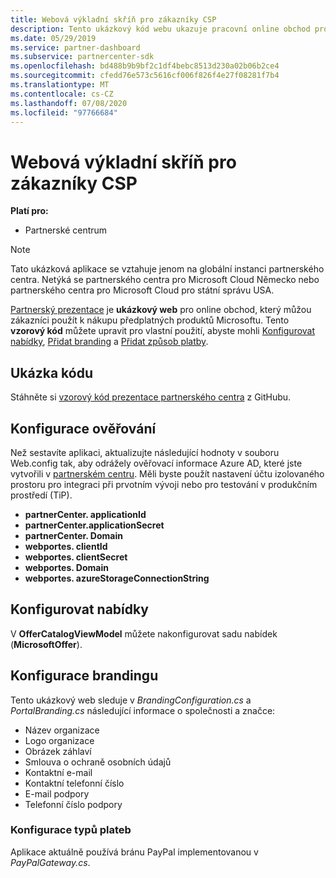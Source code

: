 ```yaml
---
title: Webová výkladní skříň pro zákazníky CSP
description: Tento ukázkový kód webu ukazuje pracovní online obchod pro zákazníky, kteří si můžou koupit předplatné produktů Microsoftu.
ms.date: 05/29/2019
ms.service: partner-dashboard
ms.subservice: partnercenter-sdk
ms.openlocfilehash: bd488b9b9bf2c1df4bebc8513d230a02b06b2ce4
ms.sourcegitcommit: cfedd76e573c5616cf006f826f4e27f08281f7b4
ms.translationtype: MT
ms.contentlocale: cs-CZ
ms.lasthandoff: 07/08/2020
ms.locfileid: "97766684"
---
```

# <a name="csp-customer-web-storefront"></a>Webová výkladní skříň pro zákazníky CSP

**Platí pro:**

- Partnerské centrum

> [!NOTE]
> Tato ukázková aplikace se vztahuje jenom na globální instanci partnerského centra. Netýká se partnerského centra pro Microsoft Cloud Německo nebo partnerského centra pro Microsoft Cloud pro státní správu USA.

[Partnerský prezentace](https://github.com/Microsoft/Partner-Center-Storefront) je **ukázkový web** pro online obchod, který můžou zákazníci použít k nákupu předplatných produktů Microsoftu. Tento **vzorový kód** můžete upravit pro vlastní použití, abyste mohli [Konfigurovat nabídky](#configure-offers), [Přidat branding](#configure-branding) a [Přidat způsob platby](#configure-payment-types).

## <a name="sample-code"></a>Ukázka kódu

Stáhněte si [vzorový kód prezentace partnerského centra](https://github.com/Microsoft/Partner-Center-Storefront) z GitHubu.

## <a name="configure-authentication"></a>Konfigurace ověřování

Než sestavíte aplikaci, aktualizujte následující hodnoty v souboru Web.config tak, aby odrážely ověřovací informace Azure AD, které jste vytvořili v [partnerském centru](partner-center-authentication.md). Měli byste použít nastavení účtu izolovaného prostoru pro integraci při prvotním vývoji nebo pro testování v produkčním prostředí (TiP).

- **partnerCenter. applicationId**
- **partnerCenter.applicationSecret**
- **partnerCenter. Domain**
- **webportes. clientId**
- **webportes. clientSecret**
- **webportes. Domain**
- **webportes. azureStorageConnectionString**

## <a name="configure-offers"></a>Konfigurovat nabídky

V **OfferCatalogViewModel** můžete nakonfigurovat sadu nabídek (**MicrosoftOffer**).

## <a name="configure-branding"></a>Konfigurace brandingu

Tento ukázkový web sleduje v *BrandingConfiguration.cs* a *PortalBranding.cs* následující informace o společnosti a značce:

- Název organizace
- Logo organizace
- Obrázek záhlaví
- Smlouva o ochraně osobních údajů
- Kontaktní e-mail
- Kontaktní telefonní číslo
- E-mail podpory
- Telefonní číslo podpory

### <a name="configure-payment-types"></a>Konfigurace typů plateb

Aplikace aktuálně používá bránu PayPal implementovanou v *PayPalGateway.cs*.